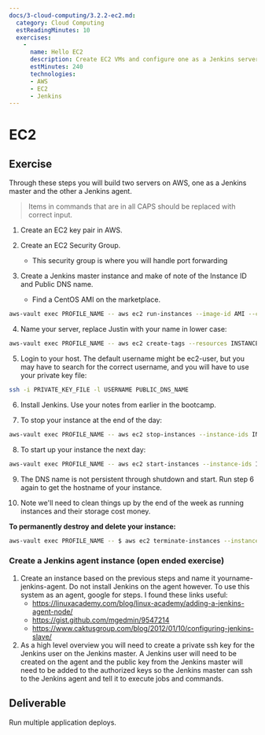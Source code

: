 ```yaml
---
docs/3-cloud-computing/3.2.2-ec2.md:
  category: Cloud Computing
  estReadingMinutes: 10
  exercises:
    -
      name: Hello EC2
      description: Create EC2 VMs and configure one as a Jenkins server and the other as a Jenkins agent registered to the server.
      estMinutes: 240
      technologies:
      - AWS
      - EC2
      - Jenkins
---
```


# EC2

## Exercise

Through these steps you will build two servers on AWS, one as a Jenkins master and the other a Jenkins agent.

> Items in commands that are in all CAPS should be replaced with correct input.

1. Create an EC2 key pair in AWS.

2. Create an EC2 Security Group.

   - This security group is where you will handle port forwarding

3. Create a Jenkins master instance and make of note of the Instance ID and Public DNS name.

   - Find a CentOS AMI on the marketplace.

```bash
aws-vault exec PROFILE_NAME -- aws ec2 run-instances --image-id AMI --count 1 --instance-type t2.micro --key-name KEY_PAIR_NAME --security-groups SECURITY_GROUP
```

4. Name your server, replace Justin with your name in lower case:

```bash
aws-vault exec PROFILE_NAME -- aws ec2 create-tags --resources INSTANCE_ID --tags "Key=Name,Value=justin-jenkins-master"
```

5. Login to your host. The default username might be ec2-user, but you may have to search for the correct username, and you will have to use your private key file:

```bash
ssh -i PRIVATE_KEY_FILE -l USERNAME PUBLIC_DNS_NAME
```

6. Install Jenkins. Use your notes from earlier in the bootcamp.

7. To stop your instance at the end of the day:

```bash
aws-vault exec PROFILE_NAME -- aws ec2 stop-instances --instance-ids INSTANCE_ID
```

8. To start up your instance the next day:

```bash
aws-vault exec PROFILE_NAME -- aws ec2 start-instances --instance-ids INSTANCE_ID
```

9. The DNS name is not persistent through shutdown and start. Run step 6 again to get the hostname of your instance.

10. Note we'll need to clean things up by the end of the week as running instances and their storage cost money.

**To permanently destroy and delete your instance:**

```bash
aws-vault exec PROFILE_NAME -- $ aws ec2 terminate-instances --instance-ids INSTANCE_ID
```

### Create a Jenkins agent instance (open ended exercise)

1. Create an instance based on the previous steps and name it yourname-jenkins-agent. Do not install Jenkins on the agent however. To use this system as an agent, google for steps. I found these links useful:
   - <https://linuxacademy.com/blog/linux-academy/adding-a-jenkins-agent-node/>
   - <https://gist.github.com/mgedmin/9547214>
   - <https://www.caktusgroup.com/blog/2012/01/10/configuring-jenkins-slave/>
2. As a high level overview you will need to create a private ssh key for the Jenkins user on the Jenkins master. A Jenkins user will need to be created on the agent and the public key from the Jenkins master will need to be added to the authorized keys so the Jenkins master can ssh to the Jenkins agent and tell it to execute jobs and commands.

## Deliverable

Run multiple application deploys.
